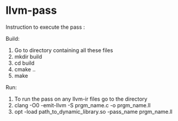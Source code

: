 # llvm-pass
Instruction to execute the pass :

Build:
1) Go to directory containing all these files
2) mkdir build
3) cd build
4) cmake ..
5) make


Run:
1) To run the pass on any llvm-ir files go to the directory
2) clang -O0 -emit-llvm -S prgm_name.c -o prgm_name.ll
3) opt -load path_to_dynamic_library.so -pass_name prgm_name.ll
